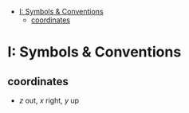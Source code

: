 - [I: Symbols & Conventions](#i-symbols--conventions)
  - [coordinates](#coordinates)

# I: Symbols & Conventions
## coordinates
- $z$ out, $x$ right, $y$ up